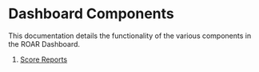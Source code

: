 # Dashboard Components

This documentation details the functionality of the various components in the ROAR Dashboard.

1. [Score Reports](./score-reports.md)